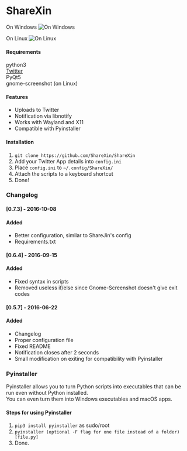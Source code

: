 # ShareXin  

On Windows
![On Windows](https://raw.githubusercontent.com/ShareXin/ShareXin/master/twitter-2016-10-08-05_48_543_PM.png)  

On Linux
![On Linux](https://raw.githubusercontent.com/ShareXin/ShareXin/master/twitter-2016-10-08-10_07_602_PM.png)

#### Requirements
python3  
[Twitter](https://github.com/sixohsix/twitter)  
PyQt5  
gnome-screenshot (on Linux)  

#### Features
* Uploads to Twitter
* Notification via libnotify
* Works with Wayland and X11
* Compatible with Pyinstaller

#### Installation
1. `git clone https://github.com/ShareXin/ShareXin`
2. Add your Twitter App details into `config.ini`
3. Place `config.ini` to `~/.config/ShareXin/`
4. Attach the scripts to a keyboard shortcut
5. Done!

### Changelog
#### [0.7.3] - 2016-10-08
#### Added
- Better configuration, similar to ShareJin's config
- Requirements.txt

#### [0.6.4] - 2016-09-15
#### Added
- Fixed syntax in scripts
- Removed useless if/else since Gnome-Screenshot doesn't give exit codes

#### [0.5.7] - 2016-06-22
#### Added
- Changelog
- Proper configuration file
- Fixed README
- Notification closes after 2 seconds
- Small modification on exiting for compatibility with Pyinstaller

### Pyinstaller
Pyinstaller allows you to turn Python scripts into executables that can be run even without Python installed.  
You can even turn them into Windows executables and macOS apps.  

#### Steps for using Pyinstaller
1. `pip3 install pyinstaller` as sudo/root
2. `pyinstaller (optional -F flag for one file instead of a folder) [file.py]`
3. Done.
